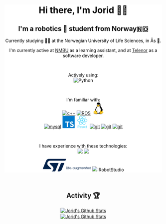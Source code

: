 <div align="center"; style="background-color: #ffffff; color: #000000;">


# Hi there, I'm Jorid 🙋‍♀️

## I'm a robotics 🤖 student from Norway🇳🇴

Currently studying 👩‍🏫 at the Norwegian University of Life Sciences, in Ås 🐄.    
  
I'm currently active at [NMBU](https://www.nmbu.no) as a learning assistant, and at [Telenor](https://www.telenor.no) as a software developer. 

<br>

Actively using:    
<space><space><img alt="Python" src="https://img.shields.io/badge/python-%2314354C.svg?style=for-the-badge&logo=python&logoColor=white"/>

<br>

I'm familiar with:  
<a href="https://isocpp.org/home/" target="_blank" rel="noreferrer"> <img src="https://isocpp.org/assets/images/cpp_logo.png" alt="c++" width="40" height="40"/></a>
<a href="https://www.ros.org/" target="_blank" rel="noreferrer"> <img src="https://www.ros.org/imgs/logo-white.png" alt="ROS" height="40"/></a> 
<a href="https://www.linux.org/" target="_blank" rel="noreferrer"> <img src="https://raw.githubusercontent.com/devicons/devicon/master/icons/linux/linux-original.svg" alt="linux" height="40"/></a>   
<a href="https://www.mysql.com" target="_blank" rel="noreferrer"> <img alt="mysql" src="https://img.shields.io/badge/MySQL-005C84?style=for-the-badge&logo=mysql&logoColor=white"></a>
<a href="https://www.typescriptlang.org/" target="_blank" rel="noreferrer"> <img src="https://raw.githubusercontent.com/devicons/devicon/master/icons/typescript/typescript-original.svg" alt="typescript" height="40"/></a> 
<a href="https://reactjs.org/" target="_blank" rel="noreferrer"> <img src="https://raw.githubusercontent.com/devicons/devicon/master/icons/react/react-original-wordmark.svg" alt="react" height="40"/></a> 
<a href="https://git-scm.com/" target="_blank" rel="noreferrer"> <img src="https://www.vectorlogo.zone/logos/git-scm/git-scm-icon.svg" alt="git" width="40" height="40"/></a>
<a href="https://www.java.com/en/" target="_blank" rel="noreferrer"> <img src="https://www.vectorlogo.zone/logos/java/java-ar21.svg" alt="git" height="40"/></a>
<a href="https://kotlinlang.org" target="_blank" rel="noreferrer"> <img src="https://kotlinlang.org/docs/images/kotlin-logo.png" alt="git" height="40"/></a>




<br>

I have experience with these technologies:  
<a href="https://www.nordicsemi.com"><img src="https://www.nordicsemi.com/-/media/Images/Logos/Logo_Trans_RGB_Vertical-optimized.svg" height="40"/></a> <space> 
<a href="https://www.arduino.cc"><img src="https://upload.wikimedia.org/wikipedia/commons/8/87/Arduino_Logo.svg" height="40"/></a>

<a href="https://www.st.com/content/st_com/en.html"><img src="https://raw.githubusercontent.com/STMicroelectronics/.github/cf624f9130f544d0833d8049eac2e3767989bc1d/profile/images/st-logo.svg" height="40"/></a> <space>
<a href="https://new.abb.com/products/robotics/robotstudio"><img src="https://w7.pngwing.com/pngs/924/26/png-transparent-abb-automation-gmbh-abb-group-logo-manufacturing-industry-disney-miscellaneous-company-text-thumbnail.png" height="40"/></a> RobotStudio


</div>

<br>

<div align="center">
  <h2>Activity 🏆</h2>
</div>

<!-- Light Mode -->
<div align="center"> 
<a href="https://github.com/anuraghazra/github-readme-stats#gh-light-mode-only">
<img align="center" alt="Jorid's Github Stats" src="https://github-readme-stats-git-masterrstaa-rickstaa.vercel.app/api?username=joridholmen&show_icons=true&count_private=true&hide_border=1&include_all_commits=true&show=reviews,discussions_answered&rank_icon=percentile&role=owner,collaborator&theme=default#gh-light-mode-only" />
</a>
</div>

<!-- Dark Mode -->
<div align="center"> 
<a href="https://github.com/anuraghazra/github-readme-stats#gh-dark-mode-only">
<img align="center" alt="Jorid's Github Stats" src="https://github-readme-stats-git-masterrstaa-rickstaa.vercel.app/api?username=joridholmen&show_icons=true&count_private=true&hide_border=1&include_all_commits=true&show=reviews,discussions_answered&rank_icon=percentile&role=owner,collaborator&theme=dark&bg_color=000000#gh-dark-mode-only"" />
</a>
</div>

